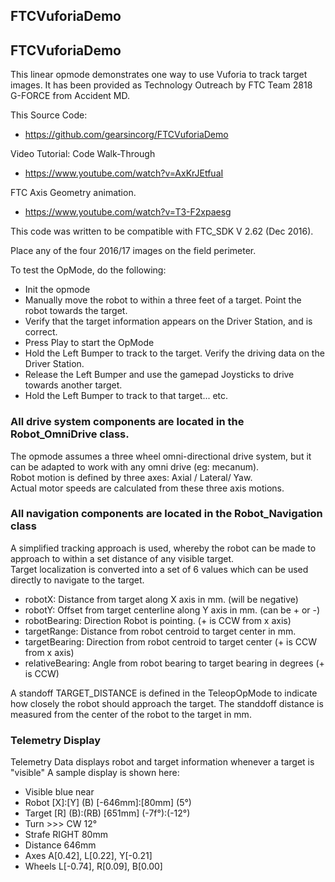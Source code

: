 ## FTCVuforiaDemo

## FTCVuforiaDemo

This linear opmode demonstrates one way to use Vuforia to track target images.
It has been provided as Technology Outreach by FTC Team 2818 G-FORCE from Accident MD.

This Source Code:
- https://github.com/gearsincorg/FTCVuforiaDemo

Video Tutorial: Code Walk-Through
- https://www.youtube.com/watch?v=AxKrJEtfuaI

FTC Axis Geometry animation.
- https://www.youtube.com/watch?v=T3-F2xpaesg

This code was written to be compatible with FTC_SDK V 2.62 (Dec 2016).

Place any of the four 2016/17 images on the field perimeter. 

To test the OpMode, do the following:

- Init the opmode 
- Manually move the robot to within a three feet of a target.  Point the robot towards the target.
- Verify that the target information appears on the Driver Station, and is correct.
- Press Play to start the OpMode
- Hold the Left Bumper to track to the target.  Verify the driving data on the Driver Station.
- Release the Left Bumper and use the gamepad Joysticks to drive towards another target.
- Hold the Left Bumper to track to that target... etc.

 
### All drive system components are located in the Robot_OmniDrive class.

The opmode assumes a three wheel omni-directional drive system, but it can be adapted to work with any omni drive (eg: mecanum).  
Robot motion is defined by three axes: Axial / Lateral/ Yaw.  
Actual motor speeds are calculated from these three axis motions.

### All navigation components are located in the Robot_Navigation class
 
A simplified tracking approach is used, whereby the robot can be made to approach to within a set distance of any visible target.  
Target localization is converted into a set of 6 values which can be used directly to navigate to the target.
  
- robotX: Distance from target along X axis in mm. (will be negative)
- robotY: Offset from target centerline along Y axis in mm. (can be + or -)
- robotBearing: Direction Robot is pointing. (+ is CCW from x axis)
- targetRange: Distance from robot centroid to target center in mm.
- targetBearing: Direction from robot centroid to target center (+ is CCW from x axis)
- relativeBearing: Angle from robot bearing to target bearing in degrees (+ is CCW)

A standoff TARGET_DISTANCE is defined in the TeleopOpMode to indicate how closely the robot should approach the target. 
The standdoff distance is measured from the center of the robot to the target in mm.

### Telemetry Display

Telemetry Data displays robot and target information whenever a target is "visible"
A sample display is shown here:

- Visible     blue near
- Robot       [X]:[Y] (B) [-646mm]:[80mm] (5°)
- Target      [R] (B):(RB) [651mm] (-7f°):(-12°)
- Turn      >>> CW 12°
- Strafe    RIGHT 80mm
- Distance  646mm
- Axes        A[0.42], L[0.22], Y[-0.21]
- Wheels      L[-0.74], R[0.09], B[0.00]

 
 




